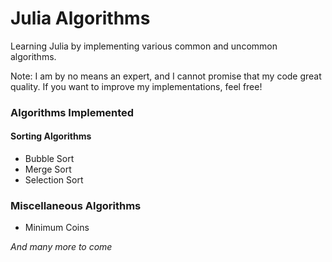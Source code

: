 # Julia Algorithms
Learning Julia by implementing various common and uncommon algorithms. 

Note: I am by no means an expert, and I cannot promise that my code great quality. If you want to improve my implementations, feel free!

### Algorithms Implemented

#### Sorting Algorithms
- Bubble Sort
- Merge Sort
- Selection Sort

### Miscellaneous Algorithms
- Minimum Coins

*And many more to come*